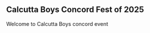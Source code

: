 Calcutta Boys Concord Fest of 2025
--------------------------------------------
Welcome to Calcutta Boys concord event
